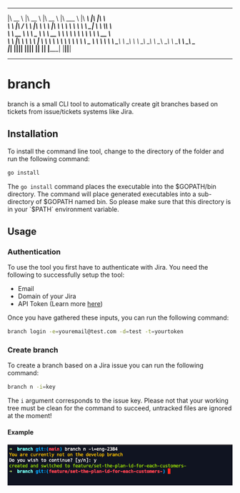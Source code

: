  ________      ________      ________      ________       ________      ___  ___     
|\   __  \    |\   __  \    |\   __  \    |\   ___  \    |\   ____\    |\  \|\  \    
\ \  \|\ /_   \ \  \|\  \   \ \  \|\  \   \ \  \\ \  \   \ \  \___|    \ \  \\\  \   
 \ \   __  \   \ \   _  _\   \ \   __  \   \ \  \\ \  \   \ \  \        \ \   __  \  
  \ \  \|\  \   \ \  \\  \|   \ \  \ \  \   \ \  \\ \  \   \ \  \____    \ \  \ \  \ 
   \ \_______\   \ \__\\ _\    \ \__\ \__\   \ \__\\ \__\   \ \_______\   \ \__\ \__\
    \|_______|    \|__|\|__|    \|__|\|__|    \|__| \|__|    \|_______|    \|__|\|__|
                                                                                     
---
# branch

branch is a small CLI tool to automatically create git branches based on tickets from issue/tickets systems like Jira.

## Installation

To install the command line tool, change to the directory of the folder and run the following command:

```bash
go install
```

The `go install` command places the executable into the $GOPATH/bin directory. The command will place generated executables into a sub-directory of $GOPATH named bin. So please make sure that this directory is in your `$PATH` environment variable.

## Usage

### Authentication

To use the tool you first have to authenticate with Jira. You need the following to successfully setup the tool:

- Email
- Domain of your Jira
- API Token (Learn more [here](https://support.atlassian.com/atlassian-account/docs/manage-api-tokens-for-your-atlassian-account/))

Once you have gathered these inputs, you can run the following command:

```bash
branch login -e=youremail@test.com -d=test -t=yourtoken
```

### Create branch

To create a branch based on a Jira issue you can run the following command:

```bash
branch n -i=key
```

The `i` argument corresponds to the issue key. Please not that your working tree must be clean for the command to succeed, untracked files are ignored at the moment!

#### Example

![Example usage](https://raw.githubusercontent.com/MaikelVeen/branch/main/example.png "Example usage")
